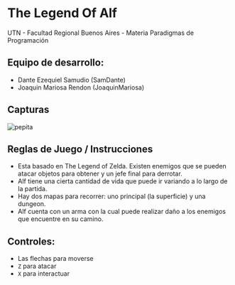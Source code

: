 #  The Legend Of Alf

UTN - Facultad Regional Buenos Aires - Materia Paradigmas de Programación

## Equipo de desarrollo: 

- Dante Ezequiel Samudio (SamDante)
- Joaquin Mariosa Rendon (JoaquinMariosa)


## Capturas 

![pepita](assets/golondrina.png)

## Reglas de Juego / Instrucciones

- Esta basado en The Legend of Zelda. Existen enemigos que se pueden atacar objetos para obtener y un jefe final para derrotar. 
- Alf tiene una cierta cantidad de vida que puede ir variando a lo largo de la partida.
- Hay dos mapas para recorrer: uno principal (la superficie) y una dungeon.
- Alf cuenta con un arma con la cual puede realizar daño a los enemigos que encuentre en su camino.

## Controles:

- Las flechas para moverse
- `Z` para atacar
- `X` para interactuar